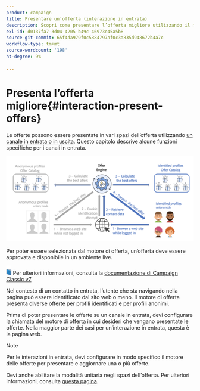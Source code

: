 ```yaml
---
product: campaign
title: Presentare un’offerta (interazione in entrata)
description: Scopri come presentare l’offerta migliore utilizzando il modulo di interazione di Campaign
exl-id: d0137fa7-3d04-4205-b49c-46973e45a5b8
source-git-commit: 65f4da979f0c5884797af0c3a835d948672b4a7c
workflow-type: tm+mt
source-wordcount: '198'
ht-degree: 9%

---
```


# Presenta l’offerta migliore{#interaction-present-offers}

Le offerte possono essere presentate in vari spazi dell’offerta utilizzando [un canale in entrata o in uscita](interaction-architecture.md#interaction-types). Questo capitolo descrive alcune funzioni specifiche per i canali in entrata.

![](assets/inbound-interactions.png)

Per poter essere selezionata dal motore di offerta, un’offerta deve essere approvata e disponibile in un ambiente live.

![](../assets/do-not-localize/book.png) Per ulteriori informazioni, consulta la [documentazione di Campaign Classic v7](https://experienceleague.adobe.com/docs/campaign-classic/using/managing-offers/managing-an-offer-catalog/approving-and-activating-an-offer.html#approving-offer-content)

Nel contesto di un contatto in entrata, l’utente che sta navigando nella pagina può essere identificato dal sito web o meno. Il motore di offerta presenta diverse offerte per profili identificati e per profili anonimi.

Prima di poter presentare le offerte su un canale in entrata, devi configurare la chiamata del motore di offerta in cui desideri che vengano presentate le offerte. Nella maggior parte dei casi per un’interazione in entrata, questa è la pagina web.

>[!NOTE]
>
>Per le interazioni in entrata, devi configurare in modo specifico il motore delle offerte per presentare e aggiornare una o più offerte.
>
>Devi anche abilitare la modalità unitaria negli spazi dell’offerta. Per ulteriori informazioni, consulta [questa pagina](interaction-offer-spaces.md).
